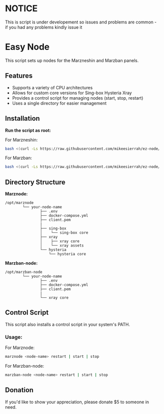 # NOTICE

This is script is under developement so issues and problems are common - if you had any problems kindly issue it

# Easy Node

This script sets up nodes for the Marzneshin and Marzban panels.

## Features

- Supports a variety of CPU architectures
- Allows for custom core versions for Sing-box Hysteria Xray
- Provides a control script for managing nodes (start, stop, restart)
- Uses a single directory for easier management

## Installation

**Run the script as root:**

For Marzneshin:
```bash
bash <(curl -Ls https://raw.githubusercontent.com/mikeesierrah/ez-node/main/marznode.sh)
```

For Marzban:
```bash
bash <(curl -Ls https://raw.githubusercontent.com/mikeesierrah/ez-node/main/marzban-node.sh)
```

## Directory Structure

**Marznode:**
```
/opt/marznode
        └── your-node-name
                ├── .env
                ├── docker-compose.yml
                ├── client.pem
                |
                ├── sing-box
                │    └── sing-box core
                ├── xray
                │    ├── xray core
                │    └── xray assets
                └── hysteria
                    └── hysteria core
```

**Marzban-node:**
```
/opt/marzban-node
        └── your-node-name
                ├── .env
                ├── docker-compose.yml
                ├── client.pem
                |
                └── xray core
```

## Control Script

This script also installs a control script in your system's PATH.

### Usage:

For Marznode:
```bash
marznode <node-name> restart | start | stop
```

For Marzban-node:
```bash
marzban-node <node-name> restart | start | stop
```
## Donation

If you'd like to show your appreciation, please donate $5 to someone in need.

